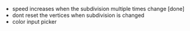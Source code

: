 - speed increases when the subdivision multiple times change [done]
- dont reset the vertices when subdivision is changed
- color input picker
